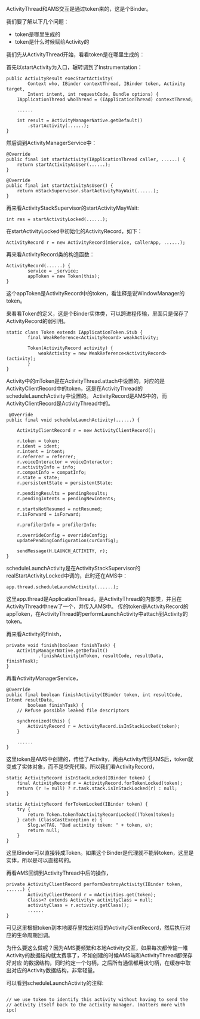 ActivityThread和AMS交互是通过token来的，这是个Binder。

我们要了解以下几个问题：
 - token是哪里生成的
 - token是什么时候赋给Activity的

我们先从ActivityThread开始，看看token是在哪里生成的：

首先以startActivity为入口，辗转调到了Instrumentation：
```
public ActivityResult execStartActivity(
        Context who, IBinder contextThread, IBinder token, Activity target,
        Intent intent, int requestCode, Bundle options) {
    IApplicationThread whoThread = (IApplicationThread) contextThread;
    
    ...... 
    
    int result = ActivityManagerNative.getDefault()
        .startActivity(......);
}
```

然后调到ActivityManagerService中：

```
@Override
public final int startActivity(IApplicationThread caller, ......) {
    return startActivityAsUser(......);
}

@Override
public final int startActivityAsUser() {
    return mStackSupervisor.startActivityMayWait(......);
}
```

再来看ActivityStackSupervisor的startActivityMayWait:

```
int res = startActivityLocked(......);
```

在startActivityLocked中初始化的ActivityRecord，如下：

```
ActivityRecord r = new ActivityRecord(mService, callerApp, ......);

```

再来看ActivityRecord类的构造函数：

```
ActivityRecord(......) {
        service = _service;
        appToken = new Token(this);
}

```

这个appToken是ActivityRecord中的token，看注释是说WindowManager的token。

来看看Token的定义，这是个Binder实体类，可以跨进程传输，里面只是保存了ActivityRecord的弱引用。

```
static class Token extends IApplicationToken.Stub {
        final WeakReference<ActivityRecord> weakActivity;

        Token(ActivityRecord activity) {
            weakActivity = new WeakReference<ActivityRecord>(activity);
        }
}
```


Activity中的mToken是在ActivityThread.attach中设置的，对应的是ActivityClientRecord中的token，这是在ActivityThread的scheduleLaunchActivity中设置的。
ActivityRecord是AMS中的，而ActivityClientRecord是ActivityThread中的。

```
 @Override
public final void scheduleLaunchActivity(......) {

    ActivityClientRecord r = new ActivityClientRecord();

    r.token = token;
    r.ident = ident;
    r.intent = intent;
    r.referrer = referrer;
    r.voiceInteractor = voiceInteractor;
    r.activityInfo = info;
    r.compatInfo = compatInfo;
    r.state = state;
    r.persistentState = persistentState;

    r.pendingResults = pendingResults;
    r.pendingIntents = pendingNewIntents;

    r.startsNotResumed = notResumed;
    r.isForward = isForward;

    r.profilerInfo = profilerInfo;

    r.overrideConfig = overrideConfig;
    updatePendingConfiguration(curConfig);

    sendMessage(H.LAUNCH_ACTIVITY, r);
}
```

scheduleLaunchActivity是在ActivityStackSupervisor的realStartActivityLocked中调的，此时还在AMS中：

```
app.thread.scheduleLaunchActivity(......);

```

这里app.thread是ApplicationThread，是ActivityThread的内部类，并且在ActivityThread中new了一个，并传入AMS中。
传的token是ActivityRecord的appToken，在ActivityThread的performLaunchActivity中attach到Activity的token。


再来看Activity的finish，

```
private void finish(boolean finishTask) {
    ActivityManagerNative.getDefault()
            .finishActivity(mToken, resultCode, resultData, finishTask);
}
```

再看ActivityManagerService，

```
@Override
public final boolean finishActivity(IBinder token, int resultCode, Intent resultData,
        boolean finishTask) {
    // Refuse possible leaked file descriptors
    
    synchronized(this) {
        ActivityRecord r = ActivityRecord.isInStackLocked(token);
    }
    
    ......
}
```

这里token是AMS中创建的，传给了Activity，再由Activity传回AMS后，token就变成了实体对象，而不是空壳代理。所以我们看ActivityRecord，

```
static ActivityRecord isInStackLocked(IBinder token) {
    final ActivityRecord r = ActivityRecord.forTokenLocked(token);
    return (r != null) ? r.task.stack.isInStackLocked(r) : null;
}
    
static ActivityRecord forTokenLocked(IBinder token) {
    try {
        return Token.tokenToActivityRecordLocked((Token)token);
    } catch (ClassCastException e) {
        Slog.w(TAG, "Bad activity token: " + token, e);
        return null;
    }
}

```

这里IBinder可以直接转成Token。如果这个Binder是代理就不能转token，这里是实体，所以是可以直接转的。

再看AMS回调到ActivityThread中后的操作，

```
private ActivityClientRecord performDestroyActivity(IBinder token, ......) {
        ActivityClientRecord r = mActivities.get(token);
        Class<? extends Activity> activityClass = null;
        activityClass = r.activity.getClass();
        ......
}
```

可见这里根据token到本地缓存里找出对应的ActivityClientRecord，然后执行对应的生命周期回调。

为什么要这么做呢？因为AMS要频繁和本地Activity交互，如果每次都传输一堆Activity的数据结构就太费事了，不如创建的时候AMS端和ActivityThread都保存好对应
的数据结构，同时约定一个句柄，之后所有通信都用该句柄，在缓存中取出对应的Activity数据结构，非常轻量。

可以看到scheduleLaunchActivity的注释:

```

// we use token to identify this activity without having to send the
// activity itself back to the activity manager. (matters more with ipc)
```